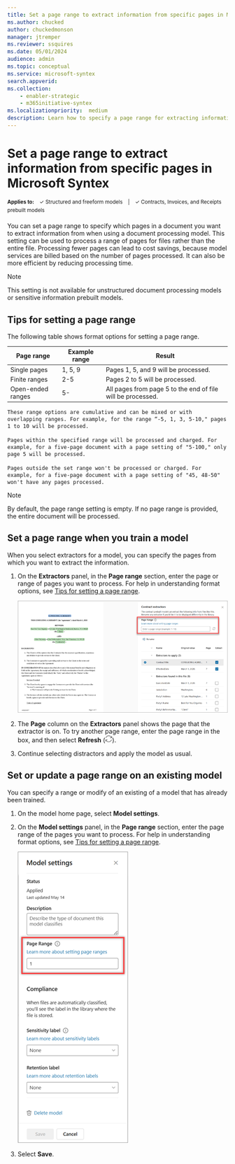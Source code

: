 ```yaml
---
title: Set a page range to extract information from specific pages in Microsoft Syntex
ms.author: chucked
author: chuckedmonson
manager: jtremper
ms.reviewer: ssquires
ms.date: 05/01/2024
audience: admin
ms.topic: conceptual
ms.service: microsoft-syntex
search.appverid: 
ms.collection: 
    - enabler-strategic
    - m365initiative-syntex
ms.localizationpriority:  medium
description: Learn how to specify a page range for extracting information from documents in a SharePoint document library with Microsoft Syntex.
---
```


# Set a page range to extract information from specific pages in Microsoft Syntex

<sup>**Applies to:**  &ensp; &#10003; Structured and freeform models &ensp; | &ensp; &#10003; Contracts, Invoices, and Receipts prebuilt models</sup>

You can set a page range to specify which pages in a document you want to extract information from when using a document processing model. This setting can be used to process a range of pages for files rather than the entire file. Processing fewer pages can lead to cost savings, because model services are billed based on the number of pages processed. It can also be more efficient by reducing processing time.

> [!NOTE]
> This setting is not available for unstructured document processing models or sensitive information prebuilt models.

## Tips for setting a page range

The following table shows format options for setting a page range.

|Page range  |Example range  |Result  |
|---------|---------|---------|
|Single pages    | 1, 5, 9        | Pages 1, 5, and 9 will be processed.  |
|Finite ranges     | 2-5       | Pages 2 to 5 will be processed.  |
|Open-ended ranges    | 5-      | All pages from page 5 to the end of file will be processed.        |

    These range options are cumulative and can be mixed or with overlapping ranges. For example, for the range “-5, 1, 3, 5-10," pages 1 to 10 will be processed.

    Pages within the specified range will be processed and charged. For example, for a five-page document with a page setting of "5-100," only page 5 will be processed.

    Pages outside the set range won't be processed or charged. For example, for a five-page document with a page setting of "45, 48-50" won't have any pages processed.

> [!NOTE]
> By default, the page range setting is empty. If no page range is provided, the entire document will be processed.

## Set a page range when you train a model

When you select extractors for a model, you can specify the pages from which you want to extract the information.

1. On the **Extractors** panel, in the **Page range** section, enter the page or range of pages you want to process. For help in understanding format options, see [Tips for setting a page range](#tips-for-setting-a-page-range).

    ![Screenshot of the Extractors panel showing the Page range option.](../media/content-understanding/page-range-extractors-panel.png)

2. The **Page** column on the **Extractors** panel shows the page that the extractor is on. To try another page range, enter the page range in the box, and then select **Refresh** (![Screenshot of the Refresh icon.](../media/content-understanding/refresh-icon.png)).

3. Continue selecting distractors and apply the model as usual.

## Set or update a page range on an existing model

You can specify a range or modify of an existing of a model that has already been trained.

1. On the model home page, select **Model settings**.

2. On the **Model settings** panel, in the **Page range** section, enter the page range of the pages you want to process. For help in understanding format options, see [Tips for setting a page range](#tips-for-setting-a-page-range).

    ![Screenshot of the Model settings panel showing the Page range option.](../media/content-understanding/page-range-model-settings.png)

3. Select **Save**.


<!---

    > [!NOTE]
    > By default, the page range setting is empty. If no page range is provided, the entire document will be processed.

    |Page range  |Example range  |Result  |
    |---------|---------|---------|
    |Single pages    | "1, 5, 9"        | Pages 1, 5, and 9 will be processed.  |
    |Finite ranges     | “2-5”       | Pages 2 to 5 will be processed.  |
    |Open-ended ranges    | "5-"      | All pages from page 5 to the end of file will be processed.        |

    These range options are cumulative and can be mixed or with overlapping ranges. For example, for the range “-5, 1, 3, 5-10," pages 1 to 10 will be processed.

    Pages within the specified range will be processed and charged. For example, for a five-page document with a page setting of "5-100," only page 5 will be processed.

    Pages outside the set range won't be processed or charged. For example, for a five-page document with a page setting of "45, 48-50" won't have any pages processed.
--->